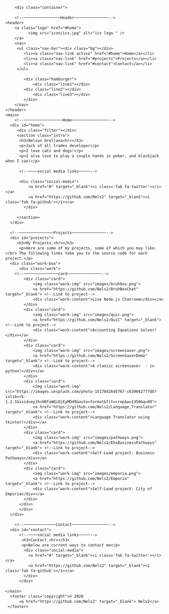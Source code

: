 <!DOCTYPE html>
<html>
  <head>
      <meta charset="utf-8">
      <meta name="viewport" content="width=device-width">
      <title>Nelson O.</title>
      <link href="style.css" rel="stylesheet" type="text/css" />
      <link rel="stylesheet" href="https://use.fontawesome.com/releases/v5.13.0/css/all.css">
      <link rel="icon" href="icon/icx.jpg">
      <script src="https://ajax.googleapis.com/ajax/libs/jquery/3.5.1/jquery.min.js"></script>
      <script src="script.js"></script>
  </head>
    <body>
	  
        <div class="container">
	  
		<!--────────────────Header───────────────-->
	<header>
		<a class="logo" href="#home">
              <img src="icon/icx.jpg" alt="icx logo " />
		</a>
		<nav>	
		 <ul class="nav-bar"><div class="bg"></div>
			<li><a class="nav-link active" href="#home">Home</a></li>
			<li><a class="nav-link" href="#projects">Projects</a></li>
			<li><a class="nav-link" href="#contact">Contact</a></li>
		 </ul>
			
			<div class="hamburger">
				<div class="line1"></div>
            <div class="line2"></div>
				<div class="line3"></div>
			</div>
		</nav>
	</header>
	<main>
		<!--─────────────────Home────────────────-->
	  <div id="home">
		 <div class="filter"></div>
		 <section class="intro">
		  <h3>Nelson Orellana<hr></h3>
		  <p>Jack of all trades developer</p>
		  <p>I love cats and dogs!</p>
          <p>I also love to play a couple hands in poker, and blackjack when I can!</p>
			  
		  <!--────social media links─────-->
			 
		  <div class="social-media">
			  <a href="#" target="_blank"><i class='fab fa-twitter'></i></a>
			  <a href="https://github.com/Nels2" target="_blank"><i class='fab fa-github'></i></a>
		    </div>
			 
		 </section> 
	  </div>  
		
	  <!--───────────────Projects───────────────-->
	  <div id="projects"> 
		 <h3>My Projects.<hr></h3>
		  <p>Here are some of my projects, some of which you may like.</br> The following links take you to the source code for each project.</p>
      <div class="work-box">
		  <div class="work">
		<!--───────────────card───────────────-->
			<div class="card">
			    <img class="work-img" src="images/bruhbox.png">
			    <a href="https://github.com/Nels2/BruhBoxChat" target="_blank"> <!--Link to project-->
				<div class="work-content">Live Node.js Chatroom</div></a>
            </div>
			<div class="card">
			    <img class="work-img" src="images/quic.png">
				<a href="https://github.com/Nels2/QuiC" target="_blank"> <!--Link to project-->
				<div class="work-content">Accounting Equations Solver!</div></a>
            </div>
            <div class="card">
			    <img class="work-img" src="images/screensaver.png">
				<a href="https://github.com/Nels2/ScreenSaverDemo" target="_blank"> <!--Link to project-->
				<div class="work-content">A classic screensaver  - in python!</div></a>
            </div>
            <div class="card">
			    <img class="work-img" src="https://images.unsplash.com/photo-1517842645767-c639042777db?ixlib=rb-1.2.1&ixid=eyJhcHBfaWQiOjEyMDd9&auto=format&fit=crop&w=1350&q=80">
				<a href="https://github.com/Nels2/Language_Translator" target="_blank"> <!--Link to project-->
				<div class="work-content">Language Translator using tkinter!</div></a>
            </div> 
			<div class="card">
			    <img class="work-img" src="images/pathways.png">
				<a href="https://github.com/Nels2/EhsBusinessPathways" target="_blank"> <!--Link to project-->
				<div class="work-content">Self-Lead project: Business Pathways</div></a>
            </div>
			<div class="card">
			    <img class="work-img" src="images/emporia.png">
				<a href="https://github.com/Nels2/Emporia" target="_blank"> <!--Link to project-->
				<div class="work-content">Self-Lead project: City of Emporia</div></a>
            </div> 	  
		  </div>
		  </div>
	  </div>
		 
		<!--──────────────Contact────────────────-->
	  <div id="contact">
		  <!--────social media links─────-->
		   <h3>Contact.<hr></h3>
		   <p>Below are current ways to contact me</p>
		    <div class="social-media">
			  <a href="#" target="_blank"><i class='fab fa-twitter'></i></a>
			  <a href="https://github.com/Nels2" target="_blank"><i class='fab fa-github'></i></a>
		    </div>
		  </div>

	</main>
	  <footer class="copyright">© 2020 
		  <a href="https://github.com/Nels2" target="_blank"> Nels2</a>
     </footer>
	  
  </div>
  </body>
</html>
